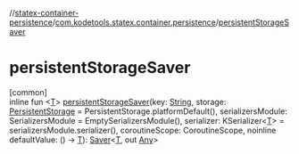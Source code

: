 //[statex-container-persistence](../../index.md)/[com.kodetools.statex.container.persistence](index.md)/[persistentStorageSaver](persistent-storage-saver.md)

# persistentStorageSaver

[common]\
inline fun &lt;[T](persistent-storage-saver.md)&gt; [persistentStorageSaver](persistent-storage-saver.md)(key: [String](https://kotlinlang.org/api/core/kotlin-stdlib/kotlin/-string/index.html), storage: [PersistentStorage](-persistent-storage/index.md) = PersistentStorage.platformDefault(), serializersModule: SerializersModule = EmptySerializersModule(), serializer: KSerializer&lt;[T](persistent-storage-saver.md)&gt; = serializersModule.serializer(), coroutineScope: CoroutineScope, noinline defaultValue: () -&gt; [T](persistent-storage-saver.md)): [Saver](https://developer.android.com/reference/kotlin/androidx/compose/runtime/saveable/Saver.html)&lt;[T](persistent-storage-saver.md), out [Any](https://kotlinlang.org/api/core/kotlin-stdlib/kotlin/-any/index.html)&gt;
